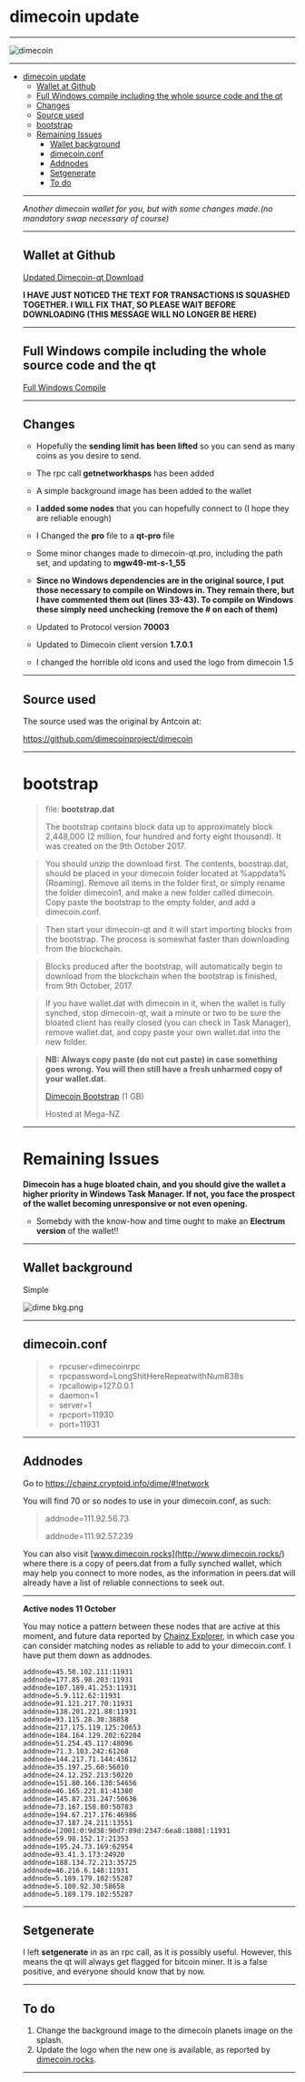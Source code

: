 



**dimecoin update**
=========

----


![dimecoin](https://cdn.pbrd.co/images/GNQe2gQ.png)




-----


<ul>
<li><a href="#dimecoin-update">dimecoin update</a><ul>
<li><a href="#wallet-at-github">Wallet at Github</a></li>
<li><a href="#full-windows-compile-including-the-whole-source-code-and-the-qt">Full Windows compile including the whole source code and the qt</a></li>
<li><a href="#changes">Changes</a></li>
<li><a href="#source-used">Source used</a></li>
<li><a href="#bootstrap">bootstrap</a><ul>
</ul>
</li>
<li><a href="#remaining-issues">Remaining Issues</a><ul>
<li><a href="#wallet-background">Wallet background</a></li>
<li><a href="#dimecoinconf">dimecoin.conf</a></li>
<li><a href="#addnodes">Addnodes</a></li>
<li><a href="#setgenerate">Setgenerate</a></li>
<li><a href="#to-do">To do</a></li>
</ul>
</li>
</ul>


-----





*Another dimecoin wallet for you, but with some changes made.(no mandatory swap necessary of course)*


-----



Wallet at Github
-------------


[Updated Dimecoin-qt Download](https://github.com/dimecoinproject1/dimecoin1.7-qt/raw/master/Dimecoin-qt.zip)


**I HAVE JUST NOTICED THE TEXT FOR TRANSACTIONS IS SQUASHED TOGETHER. I WILL FIX THAT, SO PLEASE WAIT BEFORE DOWNLOADING (THIS MESSAGE WILL NO LONGER BE HERE)**


-----

Full Windows compile including the whole source code and the qt
-------------

[Full Windows Compile](https://github.com/dimecoinproject1/Complete-Windows-Compile)


-----

Changes
-------------

- Hopefully the **sending limit has been lifted** so you can send as many coins as you desire to send.

- The rpc call **getnetworkhasps** has been added

- A simple background image has been added to the wallet

- **I added some nodes** that you can hopefully connect to (I hope they are reliable enough)


- I Changed the **pro** file to a **qt-pro** file

- Some minor changes made to dimecoin-qt.pro, including the path set, and updating to **mgw49-mt-s-1_55**

- **Since no Windows dependencies are in the original source, I put those necessary to compile on Windows in. They remain there, but I have commented them out (lines 33-43). To compile on Windows these simply need unchecking (remove the # on each of them)**

- Updated to Protocol version **70003**

- Updated to Dimecoin client version **1.7.0.1**

- I changed the horrible old icons and used the logo from dimecoin 1.5



-----

Source used
-------------

The source used was the original by Antcoin at: 

https://github.com/dimecoinproject/dimecoin


-----




bootstrap
=========



> file: **bootstrap.dat**
> 
> The bootstrap contains block data up to approximately block 2,448,000 (2 million, four hundred and forty eight thousand). It was created on the 9th October 2017. 

> You should unzip the download first. The contents, boostrap.dat, should be placed in your dimecoin folder located at %appdata% (Roaming). Remove all items in the folder first, or simply rename the folder dimecoin1, and make a new folder called dimecoin. Copy paste the bootstrap to  the empty folder, and add a dimecoin.conf. 

> Then start your dimecoin-qt and it will start importing blocks from the bootstrap. The process is somewhat faster than downloading from the blockchain. 

> Blocks produced after the bootstrap, will automatically begin to download from the blockchain when the bootstrap is finished, from 9th October, 2017.

> If you have wallet.dat with dimecoin in it, when the wallet is fully synched, stop dimecoin-qt, wait a minute or two to be sure the bloated client has really closed (you can check in Task Manager), remove wallet.dat, and copy paste your own wallet.dat into the new folder.

> **NB: Always copy paste (do not cut paste) in case something goes wrong. You will then still have a fresh unharmed copy of your wallet.dat.**
> 
> [Dimecoin Bootstrap](https://mega.nz/#!5nB1yYzb!DDRQAY8e5jOboZ23qgQ1OtKUlYFx82xEkmoipRMVkTU) (1 GB)
> 
> Hosted at Mega-NZ
> 
>


-----

**Remaining Issues**
=======================


**Dimecoin has a huge bloated chain, and you should give the wallet a higher priority in Windows Task Manager. If not, you face the prospect of the wallet becoming unresponsive or not even opening.**

- Somebdy with the know-how and time ought to make an **Electrum version** of the wallet!!


-----

Wallet background
-------------


Simple



![dime bkg.png](https://cdn.pbrd.co/images/GNQar5l.png)


-----



dimecoin.conf
--------------------

>- rpcuser=dimecoinrpc
>- rpcpassword=LongShitHereRepeatwithNum838s
>- rpcallowip=127.0.0.1
>- daemon=1
>- server=1
>- rpcport=11930
>- port=11931


-----

Addnodes
--------------------

Go to https://chainz.cryptoid.info/dime/#!network

You will find 70 or so nodes to use in your dimecoin.conf, as such:

> addnode=111.92.56.73
> 
> addnode=111.92.57.239



You can also visit [www.dimecoin.rocks](http://www.dimecoin.rocks/) where there is a copy of peers.dat from a fully synched wallet, which may help you connect to more nodes, as the information in peers.dat will already have a list of reliable connections to seek out.



-----

**Active nodes 11 October**

You may notice a pattern between these nodes that are active at this moment, and future data reported by [Chainz Explorer](https://chainz.cryptoid.info/dime/#!network), in which case you can consider matching nodes as reliable to add to your dimecoin.conf. I have put them down as addnodes. 

    addnode=45.50.102.111:11931
    addnode=177.85.98.203:11931
    addnode=107.189.41.253:11931
    addnode=5.9.112.62:11931
    addnode=91.121.217.70:11931
    addnode=138.201.221.88:11931
    addnode=93.115.28.30:38858
    addnode=217.175.119.125:20653
    addnode=184.164.129.202:62204
    addnode=51.254.45.117:48096
    addnode=71.3.103.242:61268
    addnode=144.217.71.144:43612
    addnode=35.197.25.60:56010
    addnode=24.12.252.213:50220
    addnode=151.80.166.130:54656
    addnode=46.165.221.81:41380
    addnode=145.87.231.247:50636
    addnode=73.167.158.80:50783
    addnode=194.67.217.176:46986
    addnode=37.187.24.211:13551
    addnode=[2001:0:9d38:90d7:89d:2347:6ea8:1808]:11931
    addnode=59.98.152.17:21353
    addnode=195.24.73.169:62954
    addnode=93.41.3.173:24920
    addnode=188.134.72.213:35725
    addnode=46.216.6.148:11931 
    addnode=5.189.179.102:55287
    addnode=5.100.92.30:58658
    addnode=5.189.179.102:55287


-----


Setgenerate
--------------------

I left **setgenerate** in as an rpc call, as it is possibly useful. However, this means the qt will always get flagged for bitcoin miner. It is a false positive, and everyone should know that by now.

-----

To do
--------------------

1. Change the background image to the dimecoin planets image on the splash.
2. Update the logo when the new one is available, as reported by [dimecoin.rocks](http://www.dimecoin.rocks/).


-----

